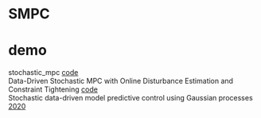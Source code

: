 # SMPC

# demo
stochastic_mpc [code](https://github.com/zhengang-zhong/stochastic_mpc)  
Data-Driven Stochastic MPC with Online Disturbance Estimation and Constraint Tightening [code](https://github.com/m-schoeffel/data_driven_stochastic_mpc)  
Stochastic data-driven model predictive control using Gaussian processes [2020](https://github.com/Eric-Bradford/SDD-GP-MPC#Bradford2020)

